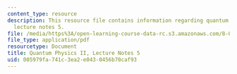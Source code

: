 ```yaml
---
content_type: resource
description: This resource file contains information regarding quantum physics II,
  lecture notes 5.
file: /media/https%3A/open-learning-course-data-rc.s3.amazonaws.com/8-05-quantum-physics-ii-fall-2013/005979fa741c3ea2e0430456b70caf93_MIT8_05F13_Chap_05.pdf
file_type: application/pdf
resourcetype: Document
title: Quantum Physics II, Lecture Notes 5
uid: 005979fa-741c-3ea2-e043-0456b70caf93
---
```

